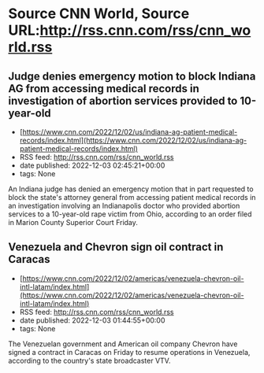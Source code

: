 # Source CNN World, Source URL:http://rss.cnn.com/rss/cnn_world.rss

## Judge denies emergency motion to block Indiana AG from accessing medical records in investigation of abortion services provided to 10-year-old
 - [https://www.cnn.com/2022/12/02/us/indiana-ag-patient-medical-records/index.html](https://www.cnn.com/2022/12/02/us/indiana-ag-patient-medical-records/index.html)
 - RSS feed: http://rss.cnn.com/rss/cnn_world.rss
 - date published: 2022-12-03 02:45:21+00:00
 - tags: None

An Indiana judge has denied an emergency motion that in part requested to block the state's attorney general from accessing patient medical records in an investigation involving an Indianapolis doctor who provided abortion services to a 10-year-old rape victim from Ohio, according to an order filed in Marion County Superior Court Friday.

## Venezuela and Chevron sign oil contract in Caracas
 - [https://www.cnn.com/2022/12/02/americas/venezuela-chevron-oil-intl-latam/index.html](https://www.cnn.com/2022/12/02/americas/venezuela-chevron-oil-intl-latam/index.html)
 - RSS feed: http://rss.cnn.com/rss/cnn_world.rss
 - date published: 2022-12-03 01:44:55+00:00
 - tags: None

The Venezuelan government and American oil company Chevron have signed a contract in Caracas on Friday to resume operations in Venezuela, according to the country's state broadcaster VTV.
